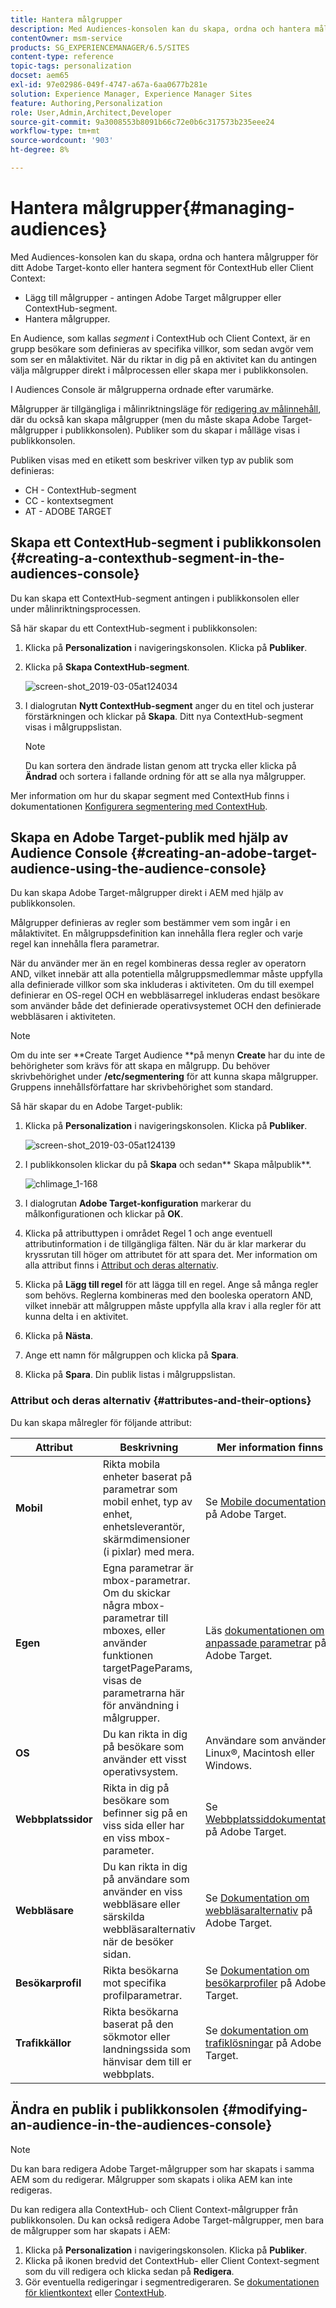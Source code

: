 ```yaml
---
title: Hantera målgrupper
description: Med Audiences-konsolen kan du skapa, ordna och hantera målgrupper för ditt Adobe Target-konto eller hantera segment för ContextHub eller Client Context
contentOwner: msm-service
products: SG_EXPERIENCEMANAGER/6.5/SITES
content-type: reference
topic-tags: personalization
docset: aem65
exl-id: 97e02986-049f-4747-a67a-6aa0677b281e
solution: Experience Manager, Experience Manager Sites
feature: Authoring,Personalization
role: User,Admin,Architect,Developer
source-git-commit: 9a3008553b8091b66c72e0b6c317573b235eee24
workflow-type: tm+mt
source-wordcount: '903'
ht-degree: 8%

---
```


# Hantera målgrupper{#managing-audiences}

Med Audiences-konsolen kan du skapa, ordna och hantera målgrupper för ditt Adobe Target-konto eller hantera segment för ContextHub eller Client Context:

* Lägg till målgrupper - antingen Adobe Target målgrupper eller ContextHub-segment.
* Hantera målgrupper.

En Audience, som kallas *segment* i ContextHub och Client Context, är en grupp besökare som definieras av specifika villkor, som sedan avgör vem som ser en målaktivitet. När du riktar in dig på en aktivitet kan du antingen välja målgrupper direkt i målprocessen eller skapa mer i publikkonsolen.

I Audiences Console är målgrupperna ordnade efter varumärke.

Målgrupper är tillgängliga i målinriktningsläge för [redigering av målinnehåll](/help/sites-authoring/content-targeting-touch.md), där du också kan skapa målgrupper (men du måste skapa Adobe Target-målgrupper i publikkonsolen). Publiker som du skapar i målläge visas i publikkonsolen.

Publiken visas med en etikett som beskriver vilken typ av publik som definieras:

* CH - ContextHub-segment
* CC - kontextsegment
* AT - ADOBE TARGET

## Skapa ett ContextHub-segment i publikkonsolen {#creating-a-contexthub-segment-in-the-audiences-console}

Du kan skapa ett ContextHub-segment antingen i publikkonsolen eller under målinriktningsprocessen.

Så här skapar du ett ContextHub-segment i publikkonsolen:

1. Klicka på **Personalization** i navigeringskonsolen. Klicka på **Publiker**.
1. Klicka på **Skapa ContextHub-segment**.

   ![screen-shot_2019-03-05at124034](assets/screen-shot_2019-03-05at124034.png)

1. I dialogrutan **Nytt ContextHub-segment** anger du en titel och justerar förstärkningen och klickar på **Skapa**. Ditt nya ContextHub-segment visas i målgruppslistan.

   >[!NOTE]
   >
   >Du kan sortera den ändrade listan genom att trycka eller klicka på **Ändrad** och sortera i fallande ordning för att se alla nya målgrupper.

Mer information om hur du skapar segment med ContextHub finns i dokumentationen [Konfigurera segmentering med ContextHub](/help/sites-administering/segmentation.md).

## Skapa en Adobe Target-publik med hjälp av Audience Console {#creating-an-adobe-target-audience-using-the-audience-console}

Du kan skapa Adobe Target-målgrupper direkt i AEM med hjälp av publikkonsolen.

Målgrupper definieras av regler som bestämmer vem som ingår i en målaktivitet. En målgruppsdefinition kan innehålla flera regler och varje regel kan innehålla flera parametrar.

När du använder mer än en regel kombineras dessa regler av operatorn AND, vilket innebär att alla potentiella målgruppsmedlemmar måste uppfylla alla definierade villkor som ska inkluderas i aktiviteten. Om du till exempel definierar en OS-regel OCH en webbläsarregel inkluderas endast besökare som använder både det definierade operativsystemet OCH den definierade webbläsaren i aktiviteten.

>[!NOTE]
>
>Om du inte ser **Create Target Audience **på menyn **Create** har du inte de behörigheter som krävs för att skapa en målgrupp. Du behöver skrivbehörighet under **/etc/segmentering** för att kunna skapa målgrupper. Gruppens innehållsförfattare har skrivbehörighet som standard.

Så här skapar du en Adobe Target-publik:

1. Klicka på **Personalization** i navigeringskonsolen. Klicka på **Publiker**.

   ![screen-shot_2019-03-05at124139](assets/screen-shot_2019-03-05at124139.png)

1. I publikkonsolen klickar du på **Skapa** och sedan** Skapa målpublik**.

   ![chlimage_1-168](assets/chlimage_1-168.png)

1. I dialogrutan **Adobe Target-konfiguration** markerar du målkonfigurationen och klickar på **OK**.
1. Klicka på attributtypen i området Regel 1 och ange eventuell attributinformation i de tillgängliga fälten. När du är klar markerar du kryssrutan till höger om attributet för att spara det. Mer information om alla attribut finns i [Attribut och deras alternativ](#attributes-and-their-options).
1. Klicka på **Lägg till regel** för att lägga till en regel. Ange så många regler som behövs. Reglerna kombineras med den booleska operatorn AND, vilket innebär att målgruppen måste uppfylla alla krav i alla regler för att kunna delta i en aktivitet.
1. Klicka på **Nästa**.
1. Ange ett namn för målgruppen och klicka på **Spara**.
1. Klicka på **Spara**. Din publik listas i målgruppslistan.

### Attribut och deras alternativ {#attributes-and-their-options}

Du kan skapa målregler för följande attribut:

| **Attribut** | **Beskrivning** | **Mer information finns i** |
|---|---|---|
| **Mobil** | Rikta mobila enheter baserat på parametrar som mobil enhet, typ av enhet, enhetsleverantör, skärmdimensioner (i pixlar) med mera. | Se [Mobile documentation](https://experienceleague.adobe.com/docs/target/using/audiences/create-audiences/categories-audiences/mobile.html) på Adobe Target. |
| **Egen** | Egna parametrar är mbox-parametrar. Om du skickar några mbox-parametrar till mboxes, eller använder funktionen targetPageParams, visas de parametrarna här för användning i målgrupper. | Läs [dokumentationen om anpassade parametrar](https://experienceleague.adobe.com/docs/target/using/audiences/create-audiences/categories-audiences/custom-parameters.html) på Adobe Target. |
| **OS** | Du kan rikta in dig på besökare som använder ett visst operativsystem. | Användare som använder Linux®, Macintosh eller Windows. |
| **Webbplatssidor** | Rikta in dig på besökare som befinner sig på en viss sida eller har en viss mbox-parameter. | Se [Webbplatssiddokumentation](https://experienceleague.adobe.com/docs/target/using/audiences/create-audiences/categories-audiences/site-pages.html) på Adobe Target. |
| **Webbläsare** | Du kan rikta in dig på användare som använder en viss webbläsare eller särskilda webbläsaralternativ när de besöker sidan. | Se [Dokumentation om webbläsaralternativ](https://experienceleague.adobe.com/docs/target/using/audiences/create-audiences/categories-audiences/browser.html) på Adobe Target. |
| **Besökarprofil** | Rikta besökarna mot specifika profilparametrar. | Se [Dokumentation om besökarprofiler](https://experienceleague.adobe.com/docs/target/using/audiences/visitor-profiles/visitor-profile.html) på Adobe Target. |
| **Trafikkällor** | Rikta besökarna baserat på den sökmotor eller landningssida som hänvisar dem till er webbplats. | Se [dokumentation om trafiklösningar](https://experienceleague.adobe.com/docs/target/using/audiences/create-audiences/categories-audiences/traffic-sources.html) på Adobe Target. |

## Ändra en publik i publikkonsolen {#modifying-an-audience-in-the-audiences-console}

>[!NOTE]
>
>Du kan bara redigera Adobe Target-målgrupper som har skapats i samma AEM som du redigerar. Målgrupper som skapats i olika AEM kan inte redigeras.

Du kan redigera alla ContextHub- och Client Context-målgrupper från publikkonsolen. Du kan också redigera Adobe Target-målgrupper, men bara de målgrupper som har skapats i AEM:

1. Klicka på **Personalization** i navigeringskonsolen. Klicka på **Publiker**.
1. Klicka på ikonen bredvid det ContextHub- eller Client Context-segment som du vill redigera och klicka sedan på **Redigera**.
1. Gör eventuella redigeringar i segmentredigeraren. Se [dokumentationen för klientkontext](/help/sites-administering/campaign-segmentation.md) eller [ContextHub](/help/sites-developing/ch-configuring.md).
